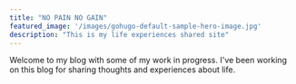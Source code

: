 ```yaml
---
title: "NO PAIN NO GAIN"
featured_image: '/images/gohugo-default-sample-hero-image.jpg'
description: "This is my life experiences shared site"
---
```

Welcome to my blog with some of my work in progress. I've been working on this blog for sharing thoughts and experiences about life.
